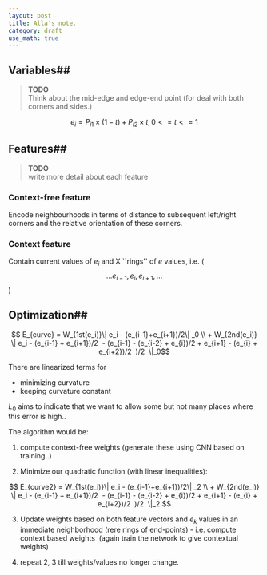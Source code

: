 ```yaml
---
layout: post
title: Alla's note.
category: draft
use_math: true
---
```

## Variables##
> **TODO**  
> Think about the mid-edge and edge-end point (for deal with both corners and sides.)

$$e_i = P_{i1} \times (1-t) + P_{i2}\times t, 0<=t <=1$$

## Features##
> **TODO**  
> write more detail about each feature

### Context-free feature
Encode neighbourhoods in terms of distance to subsequent left/right corners and the relative orientation of these corners.  

### Context feature
Contain current values of $e_i$ and X ``rings'' of $e$ values, i.e.  ($$ ... e_{i-1}, e_i, e_{i+1}, ... $$)


## Optimization##
$$ E_{curve} =  W_{1st(e_i)}\| e_i - (e_{i-1}+e_{i+1})/2\| _0  \\
     + W_{2nd(e_i)} \| e_i - (e_{i-1} + e_{i+1})/2  - (e_{i-1} - (e_{i-2} + e_{i})/2 + e_{i+1} - (e_{i} + e_{i+2})/2  )/2  \|_0$$ 

There are linearized terms for 

- minimizing curvature
- keeping curvature constant
 
$L_0$ aims to indicate that we want to allow some but not many places where this error is high..

The algorithm would be:

1. compute context-free weights (generate these using CNN based on training..)  

2. Minimize our quadratic function (with linear inequalities):  

$$ E_{curve2} =  W_{1st(e_i)}\| e_i - (e_{i-1}+e_{i+1})/2\| _2  \\
     + W_{2nd(e_i)} \| e_i - (e_{i-1} + e_{i+1})/2  - (e_{i-1} - (e_{i-2} + e_{i})/2 + e_{i+1} - (e_{i} + e_{i+2})/2  )/2  \|_2 $$                  

3. Update weights based on both feature vectors and $e_k$ values in an immediate neighborhood (rere rings of end-points) - i.e. compute context
based weights  (again train the network to give contextual weights)  

4. repeat 2, 3 till weights/values no longer change.



